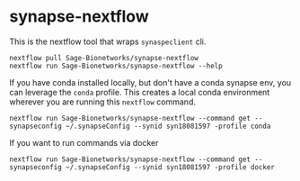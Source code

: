 # synapse-nextflow

This is the nextflow tool that wraps `synaspeclient` cli.

```
nextflow pull Sage-Bionetworks/synapse-nextflow
nextflow run Sage-Bionetworks/synapse-nextflow --help
```

If you have conda installed locally, but don't have a conda synapse env, you can leverage the `conda` profile.  This creates a local conda environment wherever you are running this `nextflow` command.

```
nextflow run Sage-Bionetworks/synapse-nextflow --command get --synapseconfig ~/.synapseConfig --synid syn18081597 -profile conda
```

If you want to run commands via docker

```
nextflow run Sage-Bionetworks/synapse-nextflow --command get --synapseconfig ~/.synapseConfig --synid syn18081597 -profile docker
```